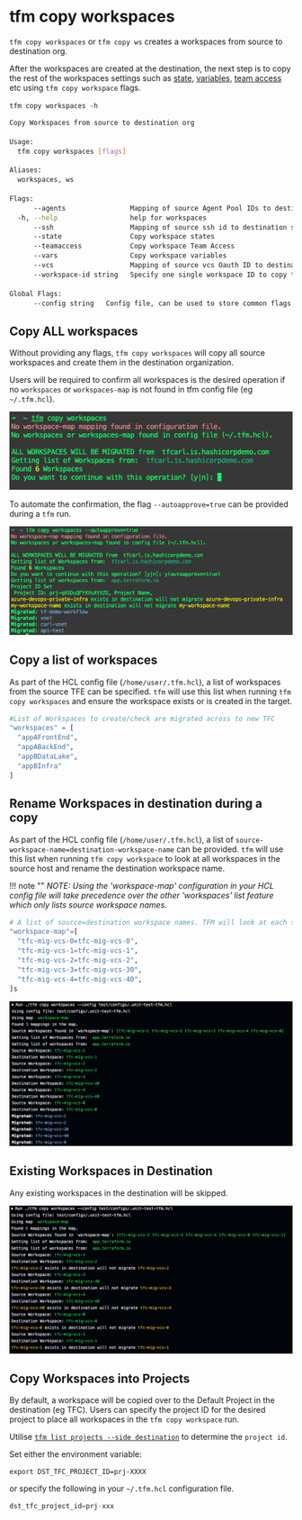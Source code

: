 # tfm copy workspaces

`tfm copy workspaces` or `tfm copy ws` creates a workspaces from source to destination org.

After the workspaces are created at the destination, the next step is to copy the rest of the workspaces settings such as [state](copy_workspace_state.md), [variables](copy_workspace_variables.md), [team access](copy_workspace_teamaccess.md) etc using `tfm copy workspace` flags.  


`tfm copy workspaces -h`

```bash
Copy Workspaces from source to destination org

Usage:
  tfm copy workspaces [flags]

Aliases:
  workspaces, ws

Flags:
      --agents                Mapping of source Agent Pool IDs to destination Agent Pool IDs in config file
  -h, --help                  help for workspaces
      --ssh                   Mapping of source ssh id to destination ssh id in config file
      --state                 Copy workspace states
      --teamaccess            Copy workspace Team Access
      --vars                  Copy workspace variables
      --vcs                   Mapping of source vcs Oauth ID to destination vcs Oath in config file
      --workspace-id string   Specify one single workspace ID to copy to destination

Global Flags:
      --config string   Config file, can be used to store common flags, (default is ./.tfm.hcl).
```



## Copy ALL workspaces

Without providing any flags, `tfm copy workspaces` will copy all source workspaces and create them in the destination organization.

Users will be required to confirm all workspaces is the desired operation if no `workspaces` or `workspaces-map` is not found in tfm config file (eg `~/.tfm.hcl`).

![tfm_cp_ws_confirm](../images/tfm_copy_ws_confirm.png)

To automate the confirmation, the flag `--autoapprove=true` can be provided during a `tfm` run. 

![tfm_cp_ws_confirm_autoapprove](../images/tfm_copy_ws_confirm_autoapprove.png)





## Copy a list of workspaces

As part of the HCL config file (`/home/user/.tfm.hcl`), a list of workspaces from the source TFE can be specified. `tfm` will use this list when running `tfm copy workspaces` and ensure the workspace exists or is created in the target.

``` terraform
#List of Workspaces to create/check are migrated across to new TFC
"workspaces" = [
  "appAFrontEnd",
  "appABackEnd",
  "appBDataLake",
  "appBInfra"
]

```

## Rename Workspaces in destination during a copy

As part of the HCL config file (`/home/user/.tfm.hcl`), a list of `source-workspace-name=destination-workspace-name` can be provided. `tfm` will use this list when running `tfm copy workspace` to look at all workspaces in the source host and rename the destination workspace name. 


!!! note ""
    *NOTE: Using the 'workspace-map' configuration in your HCL config file will take precedence over the other 'workspaces' list feature which only lists source workspace names.*

```terraform
# A list of source=destination workspace names. TFM will look at each source workspace and recreate the workspace with the specified destination name.
"workspace-map"=[
  "tfc-mig-vcs-0=tfc-mig-vcs-0",
  "tfc-mig-vcs-1=tfc-mig-vcs-1",
  "tfc-mig-vcs-2=tfc-mig-vcs-2",
  "tfc-mig-vcs-3=tfc-mig-vcs-30",
  "tfc-mig-vcs-4=tfc-mig-vcs-40",
]s
```

![copy_ws](../images/copy_ws.png)



## Existing Workspaces in Destination

Any existing workspaces in the destination will be skipped.

![copy_ws_exist](../images/copy_ws_exists.png)


## Copy Workspaces into Projects

By default, a workspace will be copied over to the Default Project in the destination (eg TFC).
Users can specify the project ID for the desired project to place all workspaces in the `tfm copy workspace` run. 

Utilise [`tfm list projects --side destination`](../commands/list_projects.md#side-flag) to determine the `project id`.

Set either the environment variable: 

```bast
export DST_TFC_PROJECT_ID=prj-XXXX
```

or specify the following in your `~/.tfm.hcl` configuration file. 

```terraform
dst_tfc_project_id=prj-xxx 
```





